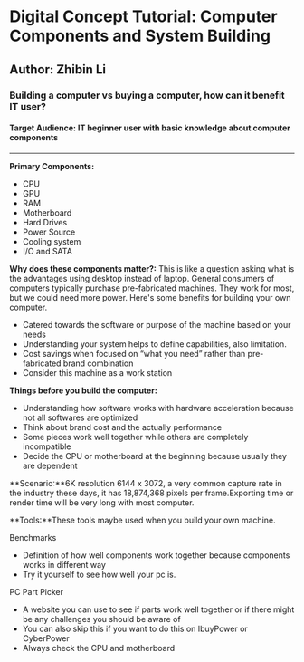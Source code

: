 # Digital Concept Tutorial: Computer Components and System Building
## Author: Zhibin Li
### Building a computer vs buying a computer, how can it benefit IT user?
#### Target Audience: IT beginner user with basic knowledge about computer components

___

**Primary Components:**
- CPU
- GPU
- RAM
- Motherboard
- Hard Drives
- Power Source
- Cooling system
- I/O and SATA


**Why does these components matter?:** This is like a question asking what is the advantages using desktop instead of laptop. General consumers of computers typically purchase pre-fabricated machines. They work for most, but we could need more power. Here's some benefits for building your own computer.

- Catered towards the software or purpose of the machine based on your needs
- Understanding your system helps to define capabilities, also limitation.
- Cost savings when focused on “what you need” rather than pre-fabricated brand combination
- Consider this machine as a work station

**Things before you build the computer:**

- Understanding how software works with hardware acceleration because not all softwares are optimized
- Think about brand cost and the actually performance
- Some pieces work well together while others are completely incompatible
- Decide the CPU or motherboard at the beginning because usually they are dependent

**Scenario:**6K resolution 6144 x 3072, a very common capture rate in the industry these days, it has 18,874,368 pixels per frame.Exporting time or render time will be very long with most computer.

**Tools:**These tools maybe used when you build your own machine.

Benchmarks

- Definition of how well components work together because components works in different way
- Try it yourself to see how well your pc is.

PC Part Picker

- A website you can use to see if parts work well together or if there might be any challenges you should be aware of
- You can also skip this if you want to do this on IbuyPower or CyberPower
- Always check the CPU and motherboard
